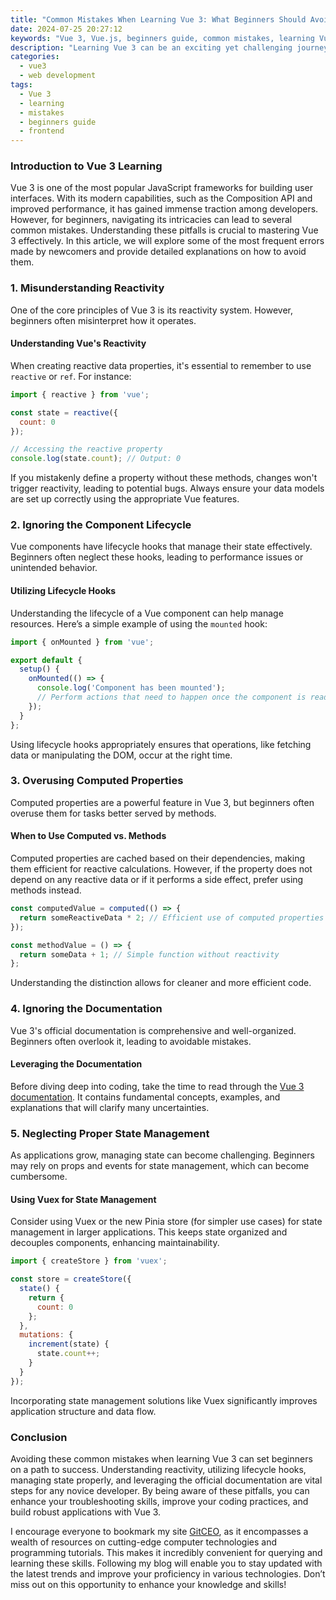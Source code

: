 ```yaml
---
title: "Common Mistakes When Learning Vue 3: What Beginners Should Avoid"
date: 2024-07-25 20:27:12
keywords: "Vue 3, Vue.js, beginners guide, common mistakes, learning Vue, frontend development"
description: "Learning Vue 3 can be an exciting yet challenging journey for beginners. This article explores common mistakes that novices often make during their learning process, providing you with essential insights to avoid these pitfalls. From misunderstanding reactivity to ignoring component lifecycle hooks, we will delve into each mistake, offering detailed explanations and actionable advice. By identifying these common errors early on, you can enhance your learning experience and become proficient in building applications with Vue 3. This guide will not only help you recognize potential challenges but also empower you with a clearer understanding of Vue's core concepts, making your development journey smoother and more enjoyable."
categories:
  - vue3
  - web development
tags:
  - Vue 3
  - learning
  - mistakes
  - beginners guide
  - frontend
---
```


### Introduction to Vue 3 Learning

Vue 3 is one of the most popular JavaScript frameworks for building user interfaces. With its modern capabilities, such as the Composition API and improved performance, it has gained immense traction among developers. However, for beginners, navigating its intricacies can lead to several common mistakes. Understanding these pitfalls is crucial to mastering Vue 3 effectively. In this article, we will explore some of the most frequent errors made by newcomers and provide detailed explanations on how to avoid them.

<!-- more -->

### 1. Misunderstanding Reactivity

One of the core principles of Vue 3 is its reactivity system. However, beginners often misinterpret how it operates. 

#### Understanding Vue's Reactivity

When creating reactive data properties, it's essential to remember to use `reactive` or `ref`. For instance:

```javascript
import { reactive } from 'vue';

const state = reactive({
  count: 0
});

// Accessing the reactive property
console.log(state.count); // Output: 0
```

If you mistakenly define a property without these methods, changes won't trigger reactivity, leading to potential bugs. Always ensure your data models are set up correctly using the appropriate Vue features.

### 2. Ignoring the Component Lifecycle

Vue components have lifecycle hooks that manage their state effectively. Beginners often neglect these hooks, leading to performance issues or unintended behavior.

#### Utilizing Lifecycle Hooks

Understanding the lifecycle of a Vue component can help manage resources. Here’s a simple example of using the `mounted` hook:

```javascript
import { onMounted } from 'vue';

export default {
  setup() {
    onMounted(() => {
      console.log('Component has been mounted');
      // Perform actions that need to happen once the component is ready
    });
  }
};
```

Using lifecycle hooks appropriately ensures that operations, like fetching data or manipulating the DOM, occur at the right time.

### 3. Overusing Computed Properties

Computed properties are a powerful feature in Vue 3, but beginners often overuse them for tasks better served by methods.

#### When to Use Computed vs. Methods

Computed properties are cached based on their dependencies, making them efficient for reactive calculations. However, if the property does not depend on any reactive data or if it performs a side effect, prefer using methods instead. 

```javascript
const computedValue = computed(() => {
  return someReactiveData * 2; // Efficient use of computed properties
});

const methodValue = () => {
  return someData + 1; // Simple function without reactivity
};
```

Understanding the distinction allows for cleaner and more efficient code.

### 4. Ignoring the Documentation

Vue 3's official documentation is comprehensive and well-organized. Beginners often overlook it, leading to avoidable mistakes.

#### Leveraging the Documentation

Before diving deep into coding, take the time to read through the [Vue 3 documentation](https://vuejs.org). It contains fundamental concepts, examples, and explanations that will clarify many uncertainties. 

### 5. Neglecting Proper State Management

As applications grow, managing state can become challenging. Beginners may rely on props and events for state management, which can become cumbersome.

#### Using Vuex for State Management

Consider using Vuex or the new Pinia store (for simpler use cases) for state management in larger applications. This keeps state organized and decouples components, enhancing maintainability.

```javascript
import { createStore } from 'vuex';

const store = createStore({
  state() {
    return {
      count: 0
    };
  },
  mutations: {
    increment(state) {
      state.count++;
    }
  }
});
```

Incorporating state management solutions like Vuex significantly improves application structure and data flow.

### Conclusion

Avoiding these common mistakes when learning Vue 3 can set beginners on a path to success. Understanding reactivity, utilizing lifecycle hooks, managing state properly, and leveraging the official documentation are vital steps for any novice developer. By being aware of these pitfalls, you can enhance your troubleshooting skills, improve your coding practices, and build robust applications with Vue 3.

I encourage everyone to bookmark my site [GitCEO](https://gitceo.com), as it encompasses a wealth of resources on cutting-edge computer technologies and programming tutorials. This makes it incredibly convenient for querying and learning these skills. Following my blog will enable you to stay updated with the latest trends and improve your proficiency in various technologies. Don’t miss out on this opportunity to enhance your knowledge and skills!